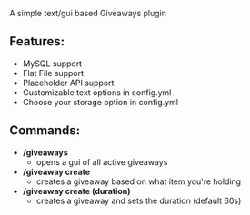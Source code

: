 A simple text/gui based Giveaways plugin

## Features:
- MySQL support
- Flat File support
- Placeholder API support
- Customizable text options in config.yml
- Choose your storage option in config.yml

## Commands:
- **/giveaways**
  - opens a gui of all active giveaways
- **/giveaway create**
  - creates a giveaway based on what item you're holding
- **/giveaway create (duration)**
  - creates a giveaway and sets the duration (default 60s)
